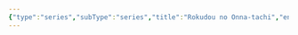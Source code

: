 ```yaml
---
{"type":"series","subType":"series","title":"Rokudou no Onna-tachi","englishTitle":"Rokudo's Bad Girls","year":2023,"dataSource":"MALAPI","url":"https://myanimelist.net/anime/54259/Rokudou_no_Onna-tachi","id":54259,"genres":["Comedy","Romance"],"studios":["Satelight"],"episodes":null,"duration":"23 min","onlineRating":6.47,"actors":null,"image":"https://cdn.myanimelist.net/images/anime/1933/134709.jpg","released":true,"streamingServices":["Crunchyroll"],"airing":true,"airedFrom":"08/04/2023","airedTo":"01/01/1970","watched":false,"lastWatched":"","personalRating":0,"tags":["mediaDB/tv/series"],"dg-publish":true,"permalink":"/media-db/series/rokudou-no-onna-tachi-2023/","dgPassFrontmatter":true,"noteIcon":"3","created":"2023-11-14T21:08:36.107+05:30","updated":"2023-12-10T09:53:11.596+05:30"}
---
```


